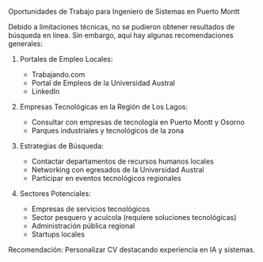 Oportunidades de Trabajo para Ingeniero de Sistemas en Puerto Montt

Debido a limitaciones técnicas, no se pudieron obtener resultados de búsqueda en línea. Sin embargo, aquí hay algunas recomendaciones generales:

1. Portales de Empleo Locales:
   - Trabajando.com
   - Portal de Empleos de la Universidad Austral
   - LinkedIn

2. Empresas Tecnológicas en la Región de Los Lagos:
   - Consultar con empresas de tecnología en Puerto Montt y Osorno
   - Parques industriales y tecnológicos de la zona

3. Estrategias de Búsqueda:
   - Contactar departamentos de recursos humanos locales
   - Networking con egresados de la Universidad Austral
   - Participar en eventos tecnológicos regionales

4. Sectores Potenciales:
   - Empresas de servicios tecnológicos
   - Sector pesquero y acuícola (requiere soluciones tecnológicas)
   - Administración pública regional
   - Startups locales

Recomendación: Personalizar CV destacando experiencia en IA y sistemas.